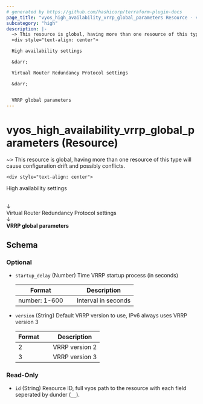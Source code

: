 ```yaml
---
# generated by https://github.com/hashicorp/terraform-plugin-docs
page_title: "vyos_high_availability_vrrp_global_parameters Resource - vyos"
subcategory: "high"
description: |-
  ~> This resource is global, having more than one resource of this type will cause configuration drift and possibly conflicts.
  <div style="text-align: center">

  High availability settings

  &darr;

  Virtual Router Redundancy Protocol settings

  &darr;


  VRRP global parameters
---
```


# vyos_high_availability_vrrp_global_parameters (Resource)

~> This resource is global, having more than one resource of this type will cause configuration drift and possibly conflicts.

	<div style="text-align: center">
High availability settings

<br>
&darr;
<br>
Virtual Router Redundancy Protocol settings

<br>
&darr;
<br>
<b>
VRRP global parameters
</b>
</div>



<!-- schema generated by tfplugindocs -->
## Schema

### Optional

- `startup_delay` (Number) Time VRRP startup process (in seconds)

    |  Format &emsp; | Description  |
    |----------|---------------|
    |  number: 1-600  &emsp; |  Interval in seconds  |
- `version` (String) Default VRRP version to use, IPv6 always uses VRRP version 3

    |  Format &emsp; | Description  |
    |----------|---------------|
    |  2  &emsp; |  VRRP version 2  |
    |  3  &emsp; |  VRRP version 3  |

### Read-Only

- `id` (String) Resource ID, full vyos path to the resource with each field seperated by dunder (`__`).
